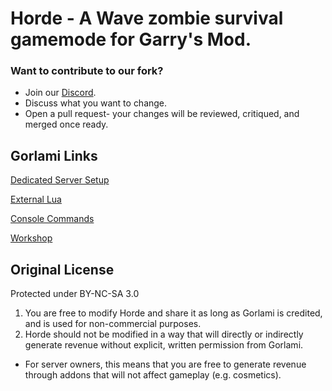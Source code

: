 # Horde - A Wave zombie survival gamemode for Garry's Mod.

### Want to contribute to our fork?
- Join our [Discord](discord.gg/npc).
- Discuss what you want to change.
- Open a pull request- your changes will be reviewed, critiqued, and merged once ready.


## Gorlami Links
[Dedicated Server Setup](https://github.com/tpan496/Horde/wiki/Dedicated-Server-Instructions)

[External Lua](https://github.com/tpan496/Horde/wiki/Creating-External-Lua-Config-Addons)

[Console Commands](https://github.com/tpan496/Horde/wiki/Full-Console-Command-List)

[Workshop](https://steamcommunity.com/sharedfiles/filedetails/?id=2401598805)

## Original License
Protected under BY-NC-SA 3.0
1. You are free to modify Horde and share it as long as Gorlami is credited, and is used for non-commercial purposes.
2. Horde should not be modified in a way that will directly or indirectly generate revenue without explicit, written permission from Gorlami.
 - For server owners, this means that you are free to generate revenue through addons that will not affect gameplay (e.g. cosmetics).

